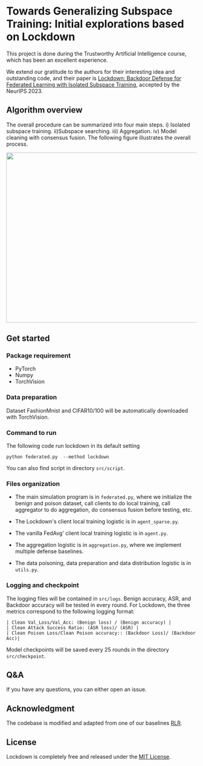 

# Towards Generalizing Subspace Training: Initial explorations based on Lockdown
This project is done during the Trustworthy Artificial Intelligence course, which has been an excellent experience. 

We extend our gratitude to the authors for their interesting idea and outstanding code, and their paper is [Lockdown: Backdoor Defense for Federated Learning with Isolated Subspace Training](https://neurips.cc/virtual/2023/poster/71476), accepted by the NeurIPS 2023.

## Algorithm overview
The overall procedure can be summarized into four main steps. i) Isolated subspace training. ii)Subspace searching. iii) Aggregation. iv) Model cleaning with consensus fusion.
The following figure illustrates the overall process. 
<div align=center><img width="700" height="450" src="https://github.com/git-disl/Lockdown/blob/main/materials/system.png"/></div>

## Get started
### Package requirement
* PyTorch 
* Numpy
* TorchVision

### Data  preparation
Dataset FashionMnist and CIFAR10/100 will be automatically downloaded with TorchVision.

### Command to run
The following code run lockdown in its default setting
```
python federated.py  --method lockdown 
```
You can also find script in directory `src/script`.

### Files organization
* The main simulation program is in `federated.py`, where we initialize the benign and poison dataset, call clients to do local training, call aggregator to do aggregation, do consensus fusion before testing, etc.

* The Lockdown's client local training logistic is in `agent_sparse.py`. 

* The vanilla FedAvg' client local training logistic is in `agent.py`. 

* The aggregation logistic is in `aggregation.py`, where we implement multiple defense baselines. 

* The data poisoning, data preparation and data distribution logistic is in `utils.py`.

### Logging and checkpoint
The logging files will be contained in `src/logs`. Benign accuracy, ASR, and Backdoor accuracy will be tested in every round.
For Lockdown, the three metrics correspond to the following logging format:
```
| Clean Val_Loss/Val_Acc: (Benign loss) / (Benign accuracy) |
| Clean Attack Success Ratio: (ASR loss)/ (ASR) |
| Clean Poison Loss/Clean Poison accuracy:: (Backdoor Loss)/ (Backdoor Acc)|
```
Model checkpoints will be saved every 25 rounds in the directory `src/checkpoint`.


## Q&A

If you have any questions, you can either open an issue.

## Acknowledgment
The codebase is modified and adapted from one of our baselines [RLR](https://github.com/TinfoilHat0/Defending-Against-Backdoors-with-Robust-Learning-Rate).

## License
Lockdown is completely free and released under the [MIT License](https://github.com/git-disl/Lockdown/blob/main/materials/license).




